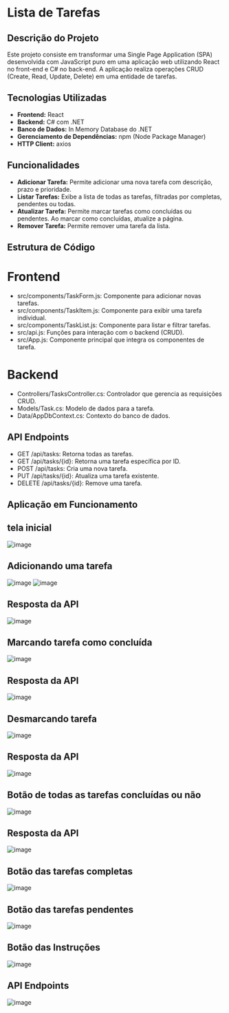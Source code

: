 # Lista de Tarefas

## Descrição do Projeto

Este projeto consiste em transformar uma Single Page Application (SPA) desenvolvida com JavaScript puro em uma aplicação web utilizando React no front-end e C# no back-end. A aplicação realiza operações CRUD (Create, Read, Update, Delete) em uma entidade de tarefas.

## Tecnologias Utilizadas

- **Frontend:** React
- **Backend:** C# com .NET
- **Banco de Dados:** In Memory Database do .NET
- **Gerenciamento de Dependências:** npm (Node Package Manager)
- **HTTP Client:** axios

## Funcionalidades

- **Adicionar Tarefa:** Permite adicionar uma nova tarefa com descrição, prazo e prioridade.
- **Listar Tarefas:** Exibe a lista de todas as tarefas, filtradas por completas, pendentes ou todas.
- **Atualizar Tarefa:** Permite marcar tarefas como concluídas ou pendentes. Ao marcar como concluídas, atualize a página.
- **Remover Tarefa:** Permite remover uma tarefa da lista.


## Estrutura de Código
# Frontend
- src/components/TaskForm.js: Componente para adicionar novas tarefas.
- src/components/TaskItem.js: Componente para exibir uma tarefa individual.
- src/components/TaskList.js: Componente para listar e filtrar tarefas.
- src/api.js: Funções para interação com o backend (CRUD).
- src/App.js: Componente principal que integra os componentes de tarefa.
# Backend
- Controllers/TasksController.cs: Controlador que gerencia as requisições CRUD.
- Models/Task.cs: Modelo de dados para a tarefa.
- Data/AppDbContext.cs: Contexto do banco de dados.

## API Endpoints
- GET /api/tasks: Retorna todas as tarefas.
- GET /api/tasks/{id}: Retorna uma tarefa específica por ID.
- POST /api/tasks: Cria uma nova tarefa.
- PUT /api/tasks/{id}: Atualiza uma tarefa existente.
- DELETE /api/tasks/{id}: Remove uma tarefa.

## Aplicação em Funcionamento

## tela inicial
![image](https://github.com/camila-cavalcante23/Web4_Lista_Final/assets/142603637/3665bdf7-4e83-4682-b926-8325997b3708)
## Adicionando uma tarefa 
![image](https://github.com/camila-cavalcante23/Web4_Lista_Final/assets/142603637/2bc92f43-db33-45bd-ac3c-75c490924e99)
![image](https://github.com/camila-cavalcante23/Web4_Lista_Final/assets/142603637/28ea8850-6c83-4b36-a641-cd99a1a5dbc6)

## Resposta da API
![image](https://github.com/camila-cavalcante23/Web4_Lista_Final/assets/142603637/c5eca22d-03fa-417e-aa56-f262b7d0ebdb)

## Marcando tarefa como concluída 
![image](https://github.com/camila-cavalcante23/Web4_Lista_Final/assets/142603637/3522c138-151f-4604-9d4a-f815e905df0b)

## Resposta da API
![image](https://github.com/camila-cavalcante23/Web4_Lista_Final/assets/142603637/f7bf9f5f-f893-4300-9489-269c8912b12d)

## Desmarcando tarefa 
![image](https://github.com/camila-cavalcante23/Web4_Lista_Final/assets/142603637/9a674fcb-fed3-4265-a255-003f790265c0)

## Resposta da API
![image](https://github.com/camila-cavalcante23/Web4_Lista_Final/assets/142603637/a958a003-dc07-4451-aea2-06d40c720acb)

## Botão de todas as tarefas concluídas ou não 
![image](https://github.com/camila-cavalcante23/Web4_Lista_Final/assets/142603637/dce03c5e-9f02-4558-8f81-9c7416b20a46)

## Resposta da API
![image](https://github.com/camila-cavalcante23/Web4_Lista_Final/assets/142603637/52c63fe4-b04e-4ad8-b71f-19b9e0e4e208)

## Botão das tarefas completas
![image](https://github.com/camila-cavalcante23/Web4_Lista_Final/assets/142603637/00907209-34ea-4c65-9796-b7b5b5d74fcf)

## Botão das tarefas pendentes 
![image](https://github.com/camila-cavalcante23/Web4_Lista_Final/assets/142603637/961ea84f-a998-48a4-84d3-daa951ca7d2e)

## Botão das Instruções 
![image](https://github.com/camila-cavalcante23/Web4_Lista_Final/assets/142603637/d4ce4d71-ef60-4960-8909-965d3feed0b8)

## API Endpoints
![image](https://github.com/camila-cavalcante23/Web4_Lista_Final/assets/142603637/79506d31-58c0-4969-9cce-4913d5131d5f)




